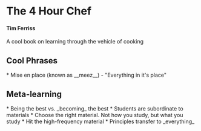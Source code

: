 <h1>The 4 Hour Chef</h1>
<h4>Tim Ferriss</h4>
A cool book on learning through the vehicle of cooking


<h2> Cool Phrases </h2>
* Mise en place (known as __meez__) - "Everything in it's place"

<h2> Meta-learning </h2>
* Being the best vs. _becoming_ the best
* Students are subordinate to materials
	* Choose the right material. Not how you study, but what you study
	* Hit the high-frequency material
	* Principles transfer to _everything_